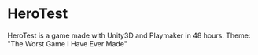 HeroTest
========

HeroTest is a game made with Unity3D and Playmaker in 48 hours. Theme: "The Worst Game I Have Ever Made"

